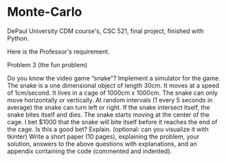 # Monte-Carlo
DePaul University CDM course's, CSC 521, final project, finished with Python.

Here is the Professor's requirement.

Problem 3 (the fun problem)

Do you know the video game “snake”? 
Implement a simulator for the game. The snake is a one dimensional object of length 30cm. It moves at a speed of 1cm/second. It lives in a cage of 1000cm x 1000cm. The snake can only move horizontally or vertically. At random intervals (1 every 5 seconds in average) the snake can turn left or right. If the snake intersect itself, the snake bites itself and dies. The snake starts moving at the center of the cage. I bet $1000 that the snake will bite itself before it reaches the end of the cage. Is this a good bet? Explain. (optional: can you visualize it with tkinter)
Write a short paper (10 pages), explaining the problem, your solution, answers to the above questions with explanations, and an appendix containing the code (commented and indented).
